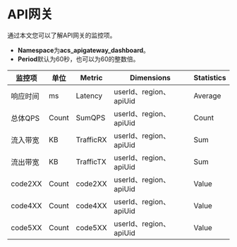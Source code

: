 # API网关

通过本文您可以了解API网关的监控项。

-   **Namespace**为**acs\_apigateway\_dashboard**。
-   **Period**默认为60秒，也可以为60的整数倍。

|监控项|单位|Metric|Dimensions|Statistics|
|---|--|------|----------|----------|
|响应时间|ms|Latency|userId、region、apiUid|Average|
|总体QPS|Count|SumQPS|userId、region、apiUid|Count|
|流入带宽|KB|TrafficRX|userId、region、apiUid|Sum|
|流出带宽|KB|TrafficTX|userId、region、apiUid|Sum|
|code2XX|Count|code2XX|userId、region、apiUid|Value|
|code4XX|Count|code4XX|userId、region、apiUid|Value|
|code5XX|Count|code5XX|userId、region、apiUid|Value|

